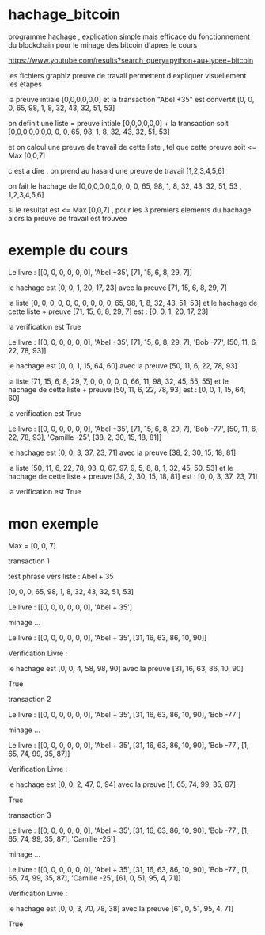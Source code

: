 # hachage_bitcoin
programme hachage , explication simple mais efficace du fonctionnement du blockchain pour le minage des bitcoin d'apres le cours

https://www.youtube.com/results?search_query=python+au+lycee+bitcoin

les fichiers graphiz preuve de travail permettent d expliquer visuellement les etapes 

la preuve intiale [0,0,0,0,0,0]  et la transaction "Abel +35" est convertit [0, 0, 0, 65, 98, 1, 8, 32, 43, 32, 51, 53] 

on definit une liste =  preuve intiale [0,0,0,0,0,0] + la transaction soit [0,0,0,0,0,0,0, 0, 0, 65, 98, 1, 8, 32, 43, 32, 51, 53] 

et on calcul une preuve de travail de cette liste , tel que cette preuve soit <= Max [0,0,7]

c est a dire , on prend au hasard une preuve de travail [1,2,3,4,5,6] 

on fait le hachage de [0,0,0,0,0,0,0, 0, 0, 65, 98, 1, 8, 32, 43, 32, 51, 53 , 1,2,3,4,5,6] 

si le resultat est <= Max [0,0,7] , pour les 3 premiers elements du hachage alors la preuve de travail est trouvee

# exemple du cours 

Le livre : [[0, 0, 0, 0, 0, 0], 'Abel +35', [71, 15, 6, 8, 29, 7]]

le hachage est  [0, 0, 1, 20, 17, 23]  avec la preuve [71, 15, 6, 8, 29, 7]

la liste  [0, 0, 0, 0, 0, 0, 0, 0, 0, 0, 65, 98, 1, 8, 32, 43, 51, 53]  et le hachage de cette liste + preuve [71, 15, 6, 8, 29, 7] est : [0, 0, 1, 20, 17, 23]

la verification est  True

Le livre : [[0, 0, 0, 0, 0, 0], 'Abel +35', [71, 15, 6, 8, 29, 7], 'Bob -77', [50, 11, 6, 22, 78, 93]]

le hachage est  [0, 0, 1, 15, 64, 60]  avec la preuve [50, 11, 6, 22, 78, 93]

la liste  [71, 15, 6, 8, 29, 7, 0, 0, 0, 0, 0, 66, 11, 98, 32, 45, 55, 55]  et le hachage de cette liste + preuve [50, 11, 6, 22, 78, 93] est : [0, 0, 1, 15, 64, 60]

la verification est  True

Le livre : [[0, 0, 0, 0, 0, 0], 'Abel +35', [71, 15, 6, 8, 29, 7], 'Bob -77', [50, 11, 6, 22, 78, 93], 'Camille -25', [38, 2, 30, 15, 18, 81]]

le hachage est  [0, 0, 3, 37, 23, 71]  avec la preuve [38, 2, 30, 15, 18, 81]

la liste  [50, 11, 6, 22, 78, 93, 0, 67, 97, 9, 5, 8, 8, 1, 32, 45, 50, 53]  et le hachage de cette liste + preuve [38, 2, 30, 15, 18, 81] est : [0, 0, 3, 37, 23, 71]

la verification est  True


# mon exemple 
Max = [0, 0, 7] 

transaction 1 

test phrase vers liste  :  Abel + 35

[0, 0, 0, 65, 98, 1, 8, 32, 43, 32, 51, 53]

Le livre : [[0, 0, 0, 0, 0, 0], 'Abel + 35']

minage ...

Le livre : [[0, 0, 0, 0, 0, 0], 'Abel + 35', [31, 16, 63, 86, 10, 90]]

Verification Livre :

le hachage est  [0, 0, 4, 58, 98, 90]  avec la preuve [31, 16, 63, 86, 10, 90]

True

transaction 2

Le livre : [[0, 0, 0, 0, 0, 0], 'Abel + 35', [31, 16, 63, 86, 10, 90], 'Bob -77']

minage ...

Le livre : [[0, 0, 0, 0, 0, 0], 'Abel + 35', [31, 16, 63, 86, 10, 90], 'Bob -77', [1, 65, 74, 99, 35, 87]]

Verification Livre :

le hachage est  [0, 0, 2, 47, 0, 94]  avec la preuve [1, 65, 74, 99, 35, 87]

True

transaction 3

Le livre : [[0, 0, 0, 0, 0, 0], 'Abel + 35', [31, 16, 63, 86, 10, 90], 'Bob -77', [1, 65, 74, 99, 35, 87], 'Camille -25']

minage ...

Le livre : [[0, 0, 0, 0, 0, 0], 'Abel + 35', [31, 16, 63, 86, 10, 90], 'Bob -77', [1, 65, 74, 99, 35, 87], 'Camille -25', [61, 0, 51, 95, 4, 71]]

Verification Livre :

le hachage est  [0, 0, 3, 70, 78, 38]  avec la preuve [61, 0, 51, 95, 4, 71]

True






